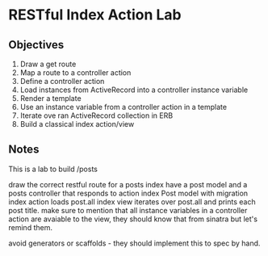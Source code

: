 # RESTful Index Action Lab 

## Objectives

1. Draw a get route
2. Map a route to a controller action
3. Define a controller action
4. Load instances from ActiveRecord into a controller instance variable
5. Render a template
6. Use an instance variable from a controller action in a template
7. Iterate ove ran ActiveRecord collection in ERB
8. Build a classical index action/view

## Notes

This is a lab to build /posts

draw the correct restful route for a posts index
have a post model and a posts controller that responds to action index
Post model with migration
index action loads post.all
index view iterates over post.all and prints each post title.
make sure to mention that all instance variables in a controller action are avaiable to the view, they should know that from sinatra but let's remind them.

avoid generators or scaffolds - they should implement this to spec by hand.
